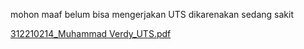 mohon maaf belum bisa mengerjakan UTS dikarenakan sedang sakit 

[312210214_Muhammad Verdy_UTS.pdf](https://github.com/Mverdy22A2/UTS-analisa-kebutuhan-sistem-/files/15365556/312210214_Muhammad.Verdy_UTS.pdf)
